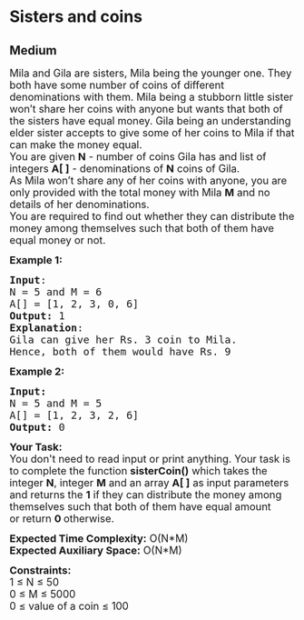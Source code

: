 # Sisters and coins
## Medium
<div class="problems_problem_content__Xm_eO"><p><span style="font-size:18px">Mila and Gila are sisters, Mila being the younger one. They both have some number of coins of different denominations with them. Mila being a stubborn little sister won’t share her coins with anyone but wants that both of the sisters have equal money. Gila being an understanding elder sister accepts to give some of her coins to Mila if that can make the money equal.</span><br>
<span style="font-size:18px">You are given <strong>N</strong> - number of coins Gila has and list of integers <strong>A[ ]</strong> - denominations of <strong>N</strong> coins of Gila.<br>
As Mila won’t share any of her coins with anyone, you are only provided with the total money with Mila <strong>M</strong> and no details of her denominations.<br>
You are required to find out whether they can distribute the money among themselves such that both of them have equal money or not.</span></p>

<p><span style="font-size:18px"><strong>Example 1:</strong></span></p>

<pre><span style="font-size:18px"><strong>Input</strong>:
N = 5 and M = 6
A[] = [1, 2, 3, 0, 6]
<strong>Output:</strong> 1
<strong>Explanation</strong>:
Gila can give her Rs. 3 coin to Mila.
Hence, both of them would have Rs. 9</span></pre>

<p><span style="font-size:18px"><strong>Example 2:</strong></span></p>

<pre><span style="font-size:18px"><strong>Input:</strong>
N = 5 and M = 5
A[] = [1, 2, 3, 2, 6]
<strong>Output: </strong>0</span></pre>

<p><span style="font-size:18px"><strong>Your Task:&nbsp;&nbsp;</strong><br>
You don't need to read input or print anything. Your task is to complete the function&nbsp;<strong>sisterCoin()</strong>&nbsp;which takes the integer <strong>N</strong>, integer <strong>M</strong> and an array <strong>A[ ]</strong>&nbsp;as input parameters and returns the <strong>1</strong>&nbsp;if they can distribute the money among themselves such that both of them have equal amount or&nbsp;return&nbsp;<strong>0&nbsp;</strong>otherwise.</span></p>

<p><span style="font-size:18px"><strong>Expected Time Complexity:</strong> O(N*M)<br>
<strong>Expected Auxiliary Space:</strong> O(N*M)</span></p>

<p><span style="font-size:18px"><strong>Constraints:</strong><br>
1 ≤ N ≤&nbsp;50<br>
0 ≤&nbsp;M ≤&nbsp;5000<br>
0&nbsp;≤&nbsp;value of a coin ≤&nbsp;100</span></p>
</div>